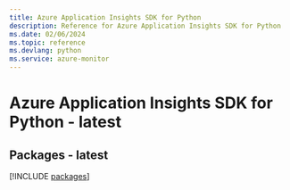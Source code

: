 ```yaml
---
title: Azure Application Insights SDK for Python
description: Reference for Azure Application Insights SDK for Python
ms.date: 02/06/2024
ms.topic: reference
ms.devlang: python
ms.service: azure-monitor
---
```

# Azure Application Insights SDK for Python - latest
## Packages - latest
[!INCLUDE [packages](application-insights-index.md)]